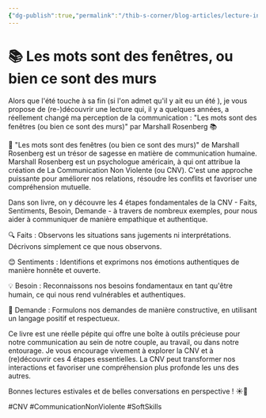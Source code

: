 ```yaml
---
{"dg-publish":true,"permalink":"/thib-s-corner/blog-articles/lecture-inspirante/les-mots-sont-des-fenetres-ou-bien-ce-sont-des-murs/"}
---
```


# 📚 Les mots sont des fenêtres, ou bien ce sont des murs

Alors que l'été touche à sa fin (si l'on admet qu'il y ait eu un été ), je vous propose de (re-)découvrir une lecture qui, il y a quelques années, a réellement changé ma perception de la communication : "Les mots sont des fenêtres (ou bien ce sont des murs)" par Marshall Rosenberg 📚  
  
📖 "Les mots sont des fenêtres (ou bien ce sont des murs)" de Marshall Rosenberg est un trésor de sagesse en matière de communication humaine.  
Marshall Rosenberg est un psychologue américain, à qui ont attribue la création de La Communication Non Violente (ou CNV). C'est une approche puissante pour améliorer nos relations, résoudre les conflits et favoriser une compréhension mutuelle.  
  
Dans son livre, on y découvre les 4 étapes fondamentales de la CNV - Faits, Sentiments, Besoin, Demande - à travers de nombreux exemples, pour nous aider à communiquer de manière empathique et authentique.  
  
🔍 Faits : Observons les situations sans jugements ni interprétations. Décrivons simplement ce que nous observons.  
  
😊 Sentiments : Identifions et exprimons nos émotions authentiques de manière honnête et ouverte.  
  
💡 Besoin : Reconnaissons nos besoins fondamentaux en tant qu'être humain, ce qui nous rend vulnérables et authentiques.  
  
🙏 Demande : Formulons nos demandes de manière constructive, en utilisant un langage positif et respectueux.  
  
Ce livre est une réelle pépite qui offre une boîte à outils précieuse pour notre communication au sein de notre couple, au travail, ou dans notre entourage. Je vous encourage vivement à explorer la CNV et à (re)découvrir ces 4 étapes essentielles. La CNV peut transformer nos interactions et favoriser une compréhension plus profonde les uns des autres.  
  
Bonnes lectures estivales et de belles conversations en perspective ! ☀️📖

#CNV #CommunicationNonViolente #SoftSkills 
